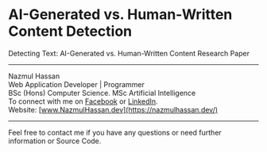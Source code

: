 # AI-Generated vs. Human-Written Content Detection
Detecting Text: AI-Generated vs. Human-Written Content Research Paper

---

Nazmul Hassan  
Web Application Developer \| Programmer  
BSc (Hons) Computer Science. MSc Artificial Intelligence  
To connect with me on [Facebook](https://www.facebook.com/NHassan96) or [LinkedIn](https://www.linkedin.com/in/nhassan96/).  
Website: [www.NazmulHassan.dev](https://nazmulhassan.dev/)

---
Feel free to contact me if you have any questions or need further information or Source Code.
```
